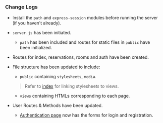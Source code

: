 ### Change Logs

- Install the `path` and `express-session` modules before running the server (if you haven't already).

- `server.js` has been initiated.
    - `path` has been included and routes for static files in `public` have been initialized.


- Routes for index, reservations, rooms and auth have been created.

- File structure has been updated to include:
    - `public` containing `stylesheets`, `media`.
    > Refer to [index](views/index.html) for linking stylesheets to views.
    - `views` containing HTMLs corresponding to each page.

- User Routes & Methods have been updated. 
    - [Authentication page](views/auth.html) now has the forms for login and registration.